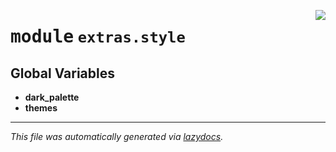 <!-- markdownlint-disable -->

<a href="https://github.com/qtstrap/qtstrap/blob/master/qtstrap/extras/style/__init__.py#L0"><img align="right" style="float:right;" src="https://img.shields.io/badge/-source-cccccc?style=flat-square"></a>

# <kbd>module</kbd> `extras.style`




**Global Variables**
---------------
- **dark_palette**
- **themes**




---

_This file was automatically generated via [lazydocs](https://github.com/ml-tooling/lazydocs)._
